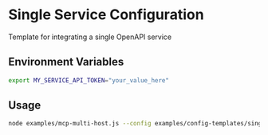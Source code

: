 # Single Service Configuration

Template for integrating a single OpenAPI service

## Environment Variables

```bash
export MY_SERVICE_API_TOKEN="your_value_here"
```

## Usage

```bash
node examples/mcp-multi-host.js --config examples/config-templates/single-service.json
```
